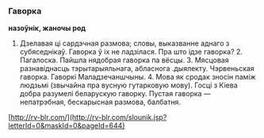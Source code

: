 ### Гаворка
**назоўнік, жаночы род**

1. Дзелавая ці сардэчная размова; словы, выказванне аднаго з субяседнікаў. Гаворка ў іх не ладзілася. Пра што ідзе гаворка? 2. Пагалоска. Пайшла нядобрая гаворка па вёсцы. 3. Мясцовая разнавіднасць тэрытарыяльнага, абласнога .дыялекту. Чэрвеньская гаворка. Гаворкі Маладзечаншчыны. 4. Мова як сродак зносін паміж людзьмі (звычайна пра вусную гутарковую мову). Госці з Кіева добра разумелі беларускую гаворку. Пустая гаворка — непатрэбная, бескарысная размова, балбатня.

<a rel="author">[http://rv-blr.com/](http://rv-blr.com/slounik.jsp?letterId=0&maskId=0&pageId=644)</a>
